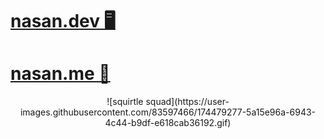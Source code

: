 # [nasan.dev 🖥️](https://nasan.dev/)
# [nasan.me 🙇](https://nasan.me/)
<p align="center">
![squirtle squad](https://user-images.githubusercontent.com/83597466/174479277-5a15e96a-6943-4c44-b9df-e618cab36192.gif)
  </p>
